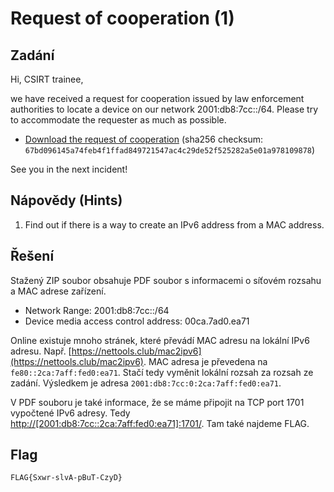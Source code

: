 # Request of cooperation (1)

## Zadání

Hi, CSIRT trainee,

we have received a request for cooperation issued by law enforcement authorities to locate a device on our network 2001:db8:7cc::/64. Please try to accommodate the requester as much as possible.

* [Download the request of cooperation](request_of_cooperation20_2024_TCC.zip) (sha256 checksum: `67bd096145a74feb4f1ffad849721547ac4c29de52f525282a5e01a978109878`)

See you in the next incident!

## Nápovědy (Hints)

1. Find out if there is a way to create an IPv6 address from a MAC address.

## Řešení

Stažený ZIP soubor obsahuje PDF soubor s informacemi o síťovém rozsahu a MAC adrese zařízení.

* Network Range: 2001:db8:7cc::/64
* Device media access control address: 00ca.7ad0.ea71

Online existuje mnoho stránek, které převádí MAC adresu na lokální IPv6 adresu. Např. [https://nettools.club/mac2ipv6](https://nettools.club/mac2ipv6). MAC adresa je převedena na `fe80::2ca:7aff:fed0:ea71`. Stačí tedy vyměnit lokální rozsah za rozsah ze zadání. Výsledkem je adresa `2001:db8:7cc:0:2ca:7aff:fed0:ea71`.

V PDF souboru je také informace, že se máme připojit na TCP port 1701 vypočtené IPv6 adresy. Tedy <http://[2001:db8:7cc::2ca:7aff:fed0:ea71]:1701/>. Tam také najdeme FLAG.

## Flag

`FLAG{Sxwr-slvA-pBuT-CzyD}`
